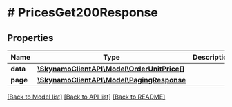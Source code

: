 # # PricesGet200Response

## Properties

Name | Type | Description | Notes
------------ | ------------- | ------------- | -------------
**data** | [**\SkynamoClientAPI\Model\OrderUnitPrice[]**](OrderUnitPrice.md) |  | [optional]
**page** | [**\SkynamoClientAPI\Model\PagingResponse**](PagingResponse.md) |  | [optional]

[[Back to Model list]](../../README.md#models) [[Back to API list]](../../README.md#endpoints) [[Back to README]](../../README.md)
